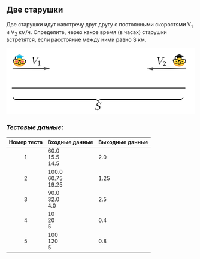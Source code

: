 ## Две старушки

Две старушки идут навстречу друг другу с постоянными скоростями V<sub>1</sub> и V<sub>2</sub> км/ч. Определите, через какое время (в часах) старушки встретятся, если расстояние между ними равно S км.

<img src="/img/problem6.1.2.png" alt="Две старушки" width="700">

<br>

### *Тестовые данные:*

| Номер теста | Входные данные          | Выходные данные |
|:-----------:|-------------------------|-----------------|
|      1      | 60.0<br>15.5<br>14.5    | 2.0             |
|      2      | 100.0<br>60.75<br>19.25 | 1.25            |
|      3      | 90.0<br>32.0<br>4.0     | 2.5             |
|      4      | 10<br>20<br>5           | 0.4             |
|      5      | 100<br>120<br>5         | 0.8             |